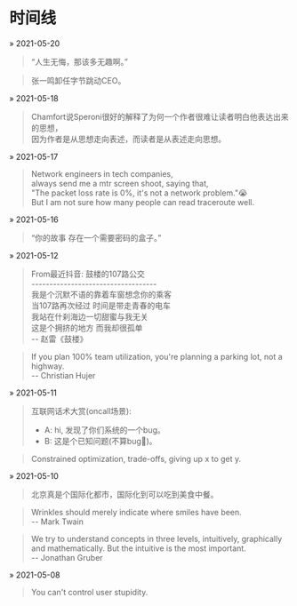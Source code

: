 # 时间线

&raquo; 2021-05-20
> “人生无悔，那该多无趣啊。”

> 张一鸣卸任字节跳动CEO。

&raquo; 2021-05-18
> Chamfort说Speroni很好的解释了为何一个作者很难让读者明白他表达出来的思想，\
> 因为作者是从思想走向表述，而读者是从表述走向思想。

&raquo; 2021-05-17
> Network engineers in tech companies, \
> always send me a mtr screen shoot, saying that,\
> "The packet loss rate is 0%, it's not a network problem."😭 \
> But I am not sure how many people can read traceroute well.

&raquo; 2021-05-16
> “你的故事 存在一个需要密码的盒子。”


&raquo; 2021-05-12
> From最近抖音: 鼓楼的107路公交 \
> ----------------------------------- \
> 我是个沉默不语的靠着车窗想念你的乘客 \
> 当107路再次经过 时间是带走青春的电车 \
> 我站在什刹海边一切甜蜜与我无关 \
> 这是个拥挤的地方 而我却很孤单 \
> -- 赵雷《鼓楼》

> If you plan 100% team utilization, you're planning a parking lot, not a highway. \
>                                                               -- Christian Hujer

&raquo; 2021-05-11
> 互联网话术大赏(oncall场景): 
>   - A: hi, 发现了你们系统的一个bug。
>   - B: 这是个已知问题(不算bug🐶)。

> Constrained optimization, trade-offs, giving up x to get y.


&raquo; 2021-05-10
> 北京真是个国际化都市，国际化到可以吃到美食中餐。

> Wrinkles should merely indicate where smiles have been. \
>                                             -- Mark Twain

> We try to understand concepts in three levels, intuitively, graphically and mathematically. But the intuitive is the most important. \
>                                                                                                                     -- Jonathan Gruber

&raquo; 2021-05-08
> You can't control user stupidity.

